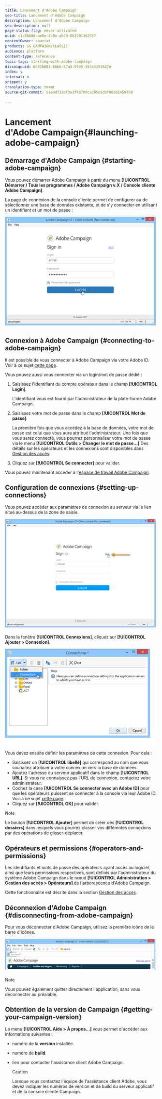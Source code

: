 ```yaml
---
title: Lancement d'Adobe Campaign
seo-title: Lancement d'Adobe Campaign
description: Lancement d'Adobe Campaign
seo-description: null
page-status-flag: never-activated
uuid: c1c5bb0d-ae8e-4b0e-ab39-8b2291162557
contentOwner: sauviat
products: SG_CAMPAIGN/CLASSIC
audience: platform
content-type: reference
topic-tags: starting-with-adobe-campaign
discoiquuid: 6652b081-66b6-47a8-97e5-383e3251647e
index: y
internal: n
snippet: y
translation-type: tm+mt
source-git-commit: 51e4d72abf3a1f48700ca38566dbf06dd24594b8

---
```



# Lancement d&#39;Adobe Campaign{#launching-adobe-campaign}

## Démarrage d&#39;Adobe Campaign {#starting-adobe-campaign}

Vous pouvez démarrer Adobe Campaign à partir du menu **[!UICONTROL Démarrer / Tous les programmes / Adobe Campaign v.X / Console cliente Adobe Campaign]**.

La page de connexion de la console cliente permet de configurer ou de sélectionner une base de données existante, et de s&#39;y connecter en utilisant un identifiant et un mot de passe :

![](assets/s_ncs_user_login.png)

## Connexion à Adobe Campaign {#connecting-to-adobe-campaign}

Il est possible de vous connecter à Adobe Campaign via votre Adobe ID. Voir à ce sujet [cette page](../../integrations/using/about-adobe-id.md).

Vous pouvez aussi vous connecter via un login/mot de passe dédié :

1. Saisissez l&#39;identifiant du compte opérateur dans le champ **[!UICONTROL Login]**.

   L&#39;identifiant vous est fourni par l&#39;administrateur de la plate-forme Adobe Campaign.

1. Saisissez votre mot de passe dans le champ **[!UICONTROL Mot de passe]**.

   La première fois que vous accédez à la base de données, votre mot de passe est celui que vous aura attribué l&#39;administrateur. Une fois que vous serez connecté, vous pourrez personnaliser votre mot de passe via le menu **[!UICONTROL Outils > Changer le mot de passe...]** Des détails sur les opérateurs et les connexions sont disponibles dans [Gestion des accès](../../platform/using/access-management.md).

1. Cliquez sur **[!UICONTROL Se connecter]** pour valider.

Vous pouvez maintenant accéder à l&#39;[espace de travail Adobe Campaign](../../platform/using/adobe-campaign-workspace.md).

## Configuration de connexions {#setting-up-connections}

Vous pouvez accéder aux paramètres de connexion au serveur via le lien situé au-dessus de la zone de saisie.

![](assets/s_ncs_user_connections_management.png)

Dans la fenêtre **[!UICONTROL Connexions]**, cliquez sur **[!UICONTROL Ajouter > Connexion]**.

![](assets/s_ncs_user_add_connexion.png)

Vous devez ensuite définir les paramètres de cette connexion. Pour cela :

* Saisissez un **[!UICONTROL libellé]** qui correspond au nom que vous souhaitez attribuer à votre connexion vers la base de données.
* Ajoutez l&#39;adresse du serveur applicatif dans le champ **[!UICONTROL URL]**. Si vous ne connaissez pas l&#39;URL de connexion, contactez votre administrateur.
* Cochez la case **[!UICONTROL Se connecter avec un Adobe ID]** pour que les opérateurs puissent se connecter à la console via leur Adobe ID. Voir à ce sujet [cette page](../../integrations/using/about-adobe-id.md).
* Cliquez sur **[!UICONTROL OK]** pour valider.

>[!NOTE]
>
>Le bouton **[!UICONTROL Ajouter]** permet de créer des **[!UICONTROL dossiers]** dans lesquels vous pourrez classer vos différentes connexions par des opérations de glisser-déplacer.

## Opérateurs et permissions {#operators-and-permissions}

Les identifiants et mots de passe des opérateurs ayant accès au logiciel, ainsi que leurs permissions respectives, sont définis par l&#39;administrateur du système Adobe Campaign dans le nœud **[!UICONTROL Administration > Gestion des accès > Opérateurs]** de l&#39;arborescence d&#39;Adobe Campaign.

Cette fonctionnalité est décrite dans la section [Gestion des accès](../../platform/using/access-management.md).

## Déconnexion d&#39;Adobe Campaign {#disconnecting-from-adobe-campaign}

Pour vous déconnecter d&#39;Adobe Campaign, utilisez la première icône de la barre d&#39;icônes.

![](assets/s_ncs_user_deconnexion.png)

>[!NOTE]
>
>Vous pouvez également quitter directement l&#39;application, sans vous déconnecter au préalable.

## Obtention de la version de Campaign {#getting-your-campaign-version}

Le menu **[!UICONTROL Aide > À propos...]** vous permet d&#39;accéder aux informations suivantes :

* numéro de la **version** installée.
* numéro de **build**.
* lien pour contacter l&#39;assistance client Adobe Campaign.

   >[!CAUTION]
   >
   >Lorsque vous contactez l&#39;équipe de l&#39;assistance client Adobe, vous devez indiquer les numéros de version et de build du serveur applicatif et de la console cliente Campaign.

